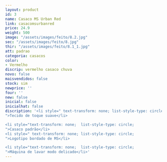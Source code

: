 ```yaml
---
layout: product
id: 3
name: Casaco MS Urban Red
link: casacomsurbanred
price: 24.9
weight: 500
image: "/assets/images/feito/8.2.jpg"
sec: "/assets/images/feito/8.jpg"
thir: "/assets/images/feito/8.1_1.jpg"
att: padrao
categoria: casacos
color:
- Vermelho
discrip: vermelho casaco chuva
novo: false
maisvendidos: false
stock: sim
newprice: ''
four: ''
new: false
inicial: false
inicialhat: false
discription: '<li style=" text-transform: none; list-style-type: circle;
">Tecido de toque suave</li>

<li style="text-transform: none;  list-style-type: circle;
">Casaco padrão</li>
<li style=" text-transform: none; list-style-type: circle;
">Logotipo bordado de MS</li>

<li style="text-transform: none;  list-style-type: circle;
">Máquina de lavar modo delicado</li>'
---
```

